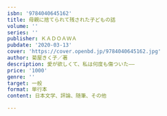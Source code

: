 ```yaml
---
isbn: '9784040645162'
title: 母親に捨てられて残された子どもの話
volume: ''
series: ''
publisher: ＫＡＤＯＡＷＡ
pubdate: '2020-03-13'
cover: 'https://cover.openbd.jp/9784040645162.jpg'
author: 菊屋きく子／著
description: 愛が欲しくて、私は何度も傷ついた――
price: '1000'
genre: ''
target: 一般
format: 単行本
content: 日本文学、評論、随筆、その他

---
```

